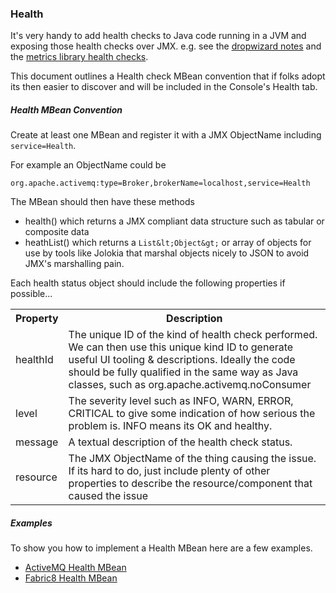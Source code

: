 ### Health 

It's very handy to add health checks to Java code running in a JVM and exposing those health checks over JMX. e.g. see the [dropwizard notes](http://dropwizard.io/manual/core.html#health-checks) and the [metrics library health checks](https://dropwizard.github.io/metrics/3.1.0/manual/healthchecks/).

This document outlines a Health check MBean convention that if folks adopt its then easier to discover and will be included in the Console's Health tab.

##### Health MBean Convention

Create at least one MBean and register it with a JMX ObjectName including `service=Health`.

For example an ObjectName could be

    org.apache.activemq:type=Broker,brokerName=localhost,service=Health

The MBean should then have these methods

* health() which returns a JMX compliant data structure such as tabular or composite data
* heathList() which returns a `List&lt;Object&gt;` or array of objects for use by tools like Jolokia that marshal objects nicely to JSON to avoid JMX's marshalling pain.

Each health status object should include the following properties if possible...

<table class="table">
  <tr>
    <th>Property</th>
    <th>Description</th>
  </tr>
  <tr>
    <td>healthId</td>
    <td>
      The unique ID of the kind of health check performed. We can then use this unique kind ID to generate useful UI tooling & descriptions.
      Ideally the code should be fully qualified in the same way as Java classes, such as org.apache.activemq.noConsumer
    </td>
  </tr>
  <tr>
    <td>
     level
    </td>
    <td>
      The severity level such as INFO, WARN, ERROR, CRITICAL to give some indication of how serious the problem is.
      INFO means its OK and healthy.
    </td>
  </tr>
  <tr>
    <td>
     message
    </td>
    <td>
      A textual description of the health check status.
    </td>
  </tr>
  <tr>
    <td>
    resource
    </td>
    <td>
      The JMX ObjectName of the thing causing the issue.
      If its hard to do, just include plenty of other properties to describe the resource/component that caused the issue
    </td>
  </tr>
</table>

##### Examples

To show you how to implement a Health MBean here are a few examples.

* [ActiveMQ Health MBean](https://github.com/apache/activemq/blob/trunk/activemq-broker/src/main/java/org/apache/activemq/broker/jmx/HealthView.java#L52)
* [Fabric8 Health MBean](https://github.com/jboss-fuse/fuse/blob/master/fabric/fabric-core/src/main/java/io/fabric8/api/jmx/HealthCheck.java#L86)
